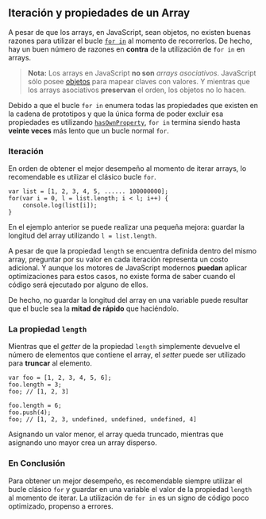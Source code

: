 ## Iteración y propiedades de un Array

A pesar de que los arrays, en JavaScript, sean objetos, no existen buenas razones para utilizar el bucle [`for in`](#object.forinloop) al momento de recorrerlos. De hecho, hay un buen número de razones en **contra** de la utilización de `for in` en arrays.

> **Nota:** Los arrays en JavaScript **no son** *arrays asociativos*. JavaScript sólo posee [objetos](#object.general) para mapear claves con valores. Y mientras que los arrays asociativos **preservan** el orden, los objetos no lo hacen.

Debido a que el bucle `for in` enumera todas las propiedades que existen en la cadena de prototipos y que la única forma de poder excluir esa propiedades es utilizando [`hasOwnProperty`](#object.hasownproperty), `for in` termina siendo hasta **veinte veces** más lento que un bucle normal `for`.

### Iteración

En orden de obtener el mejor desempeño al momento de iterar arrays, lo recomendable es utilizar el clásico bucle `for`.

    var list = [1, 2, 3, 4, 5, ...... 100000000];
    for(var i = 0, l = list.length; i < l; i++) {
        console.log(list[i]);
    }

En el ejemplo anterior se puede realizar una pequeña mejora: guardar la longitud del array utilizando `l = list.length`.

A pesar de que la propiedad `length` se encuentra definida dentro del mismo array, preguntar por su valor en cada iteración representa un costo adicional. Y aunque los motores de JavaScript modernos **puedan** aplicar optimizaciones para estos casos, no existe forma de saber cuando el código será ejecutado por alguno de ellos.

De hecho, no guardar la longitud del array en una variable puede resultar que el bucle sea la **mitad de rápido** que haciéndolo.

### La propiedad `length`

Mientras que el *getter* de la propiedad `length` simplemente devuelve el número de elementos que contiene el array, el *setter* puede ser utilizado para **truncar** al elemento.

    var foo = [1, 2, 3, 4, 5, 6];
    foo.length = 3;
    foo; // [1, 2, 3]

    foo.length = 6;
    foo.push(4);
    foo; // [1, 2, 3, undefined, undefined, undefined, 4]

Asignando un valor menor, el array queda truncado, mientras que asignando uno mayor crea un array disperso.

### En Conclusión

Para obtener un mejor desempeño, es recomendable siempre utilizar el bucle clásico `for` y guardar en una variable el valor de la propiedad `length` al momento de iterar. La utilización de `for in` es un signo de código poco optimizado, propenso a errores.
